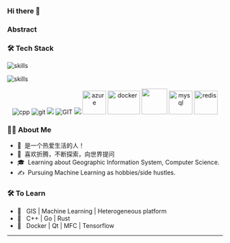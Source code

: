 ### Hi there 👋
<h3>Abstract </h3>



<h3>🛠 Tech Stack</h3>



![skills](https://skillicons.dev/icons?i=cpp,py,cs,c,rust,bash,lua)

![skills](https://skillicons.dev/icons?i=visualstudio,vscode,md,latex,pytorch,nginx,sqlite,githubactions,gtk,opencv)

<p align="center">
      <img src="https://www.vectorlogo.zone/logos/cmake/cmake-ar21.svg" alt="cpp" /> 
      <img src="https://www.vectorlogo.zone/logos/git-scm/git-scm-ar21.svg" alt="git"/>
      <img src="https://www.vectorlogo.zone/logos/qtio/qtio-icon.svg"/>
      <img src="https://www.vectorlogo.zone/logos/linux/linux-ar21.svg" alt="GIT" /> 
      <img src="https://www.vectorlogo.zone/logos/qgis/qgis-ar21.svg"/>
      <img src="https://www.vectorlogo.zone/logos/apache_kafka/apache_kafka-icon.svg" alt="azure" width="55" height="55"/>
      <img src="https://www.vectorlogo.zone/logos/docker/docker-official.svg" alt="docker" width="75" height="55"/>
      <img src="https://www.vectorlogo.zone/logos/gdal/gdal-icon.svg" width="60" height="60"/>
      <img src="https://www.vectorlogo.zone/logos/mysql/mysql-icon.svg" alt="mysql" width="55" height="55"/>
      <img src="https://www.vectorlogo.zone/logos/redis/redis-icon.svg" alt="redis" width="55" height="55"/>
</p>




<h3> 👨🏻 About Me </h3>

- 🤔 &nbsp;是一个热爱生活的人！
- 🌱 &nbsp;喜欢折腾，不断探索，向世界提问
- 🎓 &nbsp;Learning about Geographic Information System, Computer Science.
- ✍️ &nbsp;Pursuing Machine Learning as hobbies/side hustles.



<h3>🛠 To Learn</h3>

- 🔧 &nbsp; GIS | Machine Learning | Heterogeneous platform
- 🔧 &nbsp; C++ | Go | Rust 
- 🔧 &nbsp; Docker | Qt | MFC | Tensorflow

<hr>

